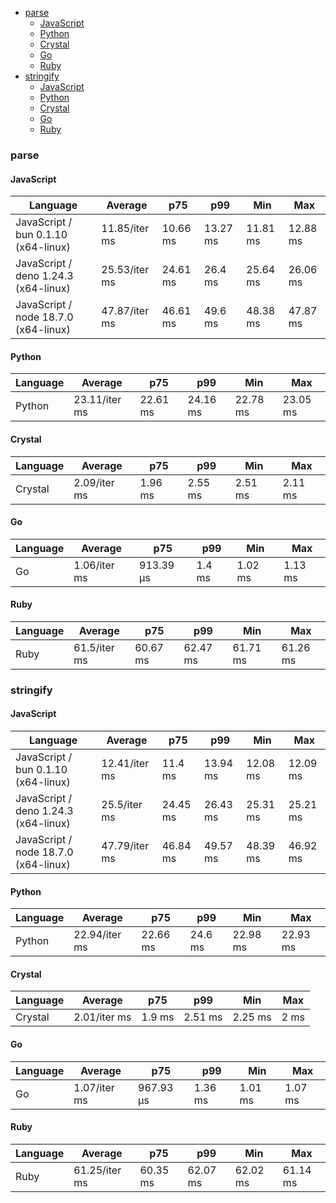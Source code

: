 <script src="https://cdn.jsdelivr.net/npm/apexcharts"></script>
- [parse](#json-parse)
    - [JavaScript](#json-parse-javascript)
    - [Python](#json-parse-python)
    - [Crystal](#json-parse-crystal)
    - [Go](#json-parse-go)
    - [Ruby](#json-parse-ruby)
- [stringify](#json-stringify)
    - [JavaScript](#json-stringify-javascript)
    - [Python](#json-stringify-python)
    - [Crystal](#json-stringify-crystal)
    - [Go](#json-stringify-go)
    - [Ruby](#json-stringify-ruby)

### <a name="json-parse">parse</a>

#### <a name="json-parse-javascript">JavaScript</a>

| Language                             | Average       | p75      | p99      | Min      | Max      |
| ------------------------------------ | ------------- | -------- | -------- | -------- | -------- |
| JavaScript / bun 0.1.10 (x64-linux)  | 11.85/iter ms | 10.66 ms | 13.27 ms | 11.81 ms | 12.88 ms |
| JavaScript / deno 1.24.3 (x64-linux) | 25.53/iter ms | 24.61 ms | 26.4 ms  | 25.64 ms | 26.06 ms |
| JavaScript / node 18.7.0 (x64-linux) | 47.87/iter ms | 46.61 ms | 49.6 ms  | 48.38 ms | 47.87 ms |


<div id="chart-10"></div>
<script>
new ApexCharts(document.querySelector('#chart-10'), {"chart":{"height":320,"type":"bar","toolbar":{"show":true},"animations":{"enabled":true}},"series":[{"name":"json","data":[{"x":"JavaScript / deno 1.24.3 (x64-linux)","y":25530167.310000006},{"x":"JavaScript / bun 0.1.10 (x64-linux)","y":11847971.480000004},{"x":"JavaScript / node 18.7.0 (x64-linux)","y":47870036.16}]}],"stroke":{"width":1,"curve":"straight"},"legend":{"show":false},"xaxis":{"type":"category","labels":{"show":true},"tooltip":{"enabled":false}},"plotOptions":{"bar":{"distributed":true}}}).render()
</script>

#### <a name="json-parse-python">Python</a>

| Language | Average       | p75      | p99      | Min      | Max      |
| -------- | ------------- | -------- | -------- | -------- | -------- |
| Python   | 23.11/iter ms | 22.61 ms | 24.16 ms | 22.78 ms | 23.05 ms |


<div id="chart-11"></div>
<script>
new ApexCharts(document.querySelector('#chart-11'), {"chart":{"height":320,"type":"bar","toolbar":{"show":true},"animations":{"enabled":true}},"series":[{"name":"json","data":[{"x":"Python","y":23112745.320000008}]}],"stroke":{"width":1,"curve":"straight"},"legend":{"show":false},"xaxis":{"type":"category","labels":{"show":true},"tooltip":{"enabled":false}},"plotOptions":{"bar":{"distributed":true}}}).render()
</script>

#### <a name="json-parse-crystal">Crystal</a>

| Language | Average      | p75     | p99     | Min     | Max     |
| -------- | ------------ | ------- | ------- | ------- | ------- |
| Crystal  | 2.09/iter ms | 1.96 ms | 2.55 ms | 2.51 ms | 2.11 ms |


<div id="chart-12"></div>
<script>
new ApexCharts(document.querySelector('#chart-12'), {"chart":{"height":320,"type":"bar","toolbar":{"show":true},"animations":{"enabled":true}},"series":[{"name":"json","data":[{"x":"Crystal","y":2093680.2599999995}]}],"stroke":{"width":1,"curve":"straight"},"legend":{"show":false},"xaxis":{"type":"category","labels":{"show":true},"tooltip":{"enabled":false}},"plotOptions":{"bar":{"distributed":true}}}).render()
</script>

#### <a name="json-parse-go">Go</a>

| Language | Average      | p75       | p99    | Min     | Max     |
| -------- | ------------ | --------- | ------ | ------- | ------- |
| Go       | 1.06/iter ms | 913.39 µs | 1.4 ms | 1.02 ms | 1.13 ms |


<div id="chart-13"></div>
<script>
new ApexCharts(document.querySelector('#chart-13'), {"chart":{"height":320,"type":"bar","toolbar":{"show":true},"animations":{"enabled":true}},"series":[{"name":"json","data":[{"x":"Go","y":1062687.4000000001}]}],"stroke":{"width":1,"curve":"straight"},"legend":{"show":false},"xaxis":{"type":"category","labels":{"show":true},"tooltip":{"enabled":false}},"plotOptions":{"bar":{"distributed":true}}}).render()
</script>

#### <a name="json-parse-ruby">Ruby</a>

| Language | Average      | p75      | p99      | Min      | Max      |
| -------- | ------------ | -------- | -------- | -------- | -------- |
| Ruby     | 61.5/iter ms | 60.67 ms | 62.47 ms | 61.71 ms | 61.26 ms |


<div id="chart-14"></div>
<script>
new ApexCharts(document.querySelector('#chart-14'), {"chart":{"height":320,"type":"bar","toolbar":{"show":true},"animations":{"enabled":true}},"series":[{"name":"json","data":[{"x":"Ruby","y":61498217.95000001}]}],"stroke":{"width":1,"curve":"straight"},"legend":{"show":false},"xaxis":{"type":"category","labels":{"show":true},"tooltip":{"enabled":false}},"plotOptions":{"bar":{"distributed":true}}}).render()
</script>

### <a name="json-stringify">stringify</a>

#### <a name="json-stringify-javascript">JavaScript</a>

| Language                             | Average       | p75      | p99      | Min      | Max      |
| ------------------------------------ | ------------- | -------- | -------- | -------- | -------- |
| JavaScript / bun 0.1.10 (x64-linux)  | 12.41/iter ms | 11.4 ms  | 13.94 ms | 12.08 ms | 12.09 ms |
| JavaScript / deno 1.24.3 (x64-linux) | 25.5/iter ms  | 24.45 ms | 26.43 ms | 25.31 ms | 25.21 ms |
| JavaScript / node 18.7.0 (x64-linux) | 47.79/iter ms | 46.84 ms | 49.57 ms | 48.39 ms | 46.92 ms |


<div id="chart-15"></div>
<script>
new ApexCharts(document.querySelector('#chart-15'), {"chart":{"height":320,"type":"bar","toolbar":{"show":true},"animations":{"enabled":true}},"series":[{"name":"json","data":[{"x":"JavaScript / deno 1.24.3 (x64-linux)","y":25495568.040000003},{"x":"JavaScript / bun 0.1.10 (x64-linux)","y":12405445.850000005},{"x":"JavaScript / node 18.7.0 (x64-linux)","y":47789766.489999995}]}],"stroke":{"width":1,"curve":"straight"},"legend":{"show":false},"xaxis":{"type":"category","labels":{"show":true},"tooltip":{"enabled":false}},"plotOptions":{"bar":{"distributed":true}}}).render()
</script>

#### <a name="json-stringify-python">Python</a>

| Language | Average       | p75      | p99     | Min      | Max      |
| -------- | ------------- | -------- | ------- | -------- | -------- |
| Python   | 22.94/iter ms | 22.66 ms | 24.6 ms | 22.98 ms | 22.93 ms |


<div id="chart-16"></div>
<script>
new ApexCharts(document.querySelector('#chart-16'), {"chart":{"height":320,"type":"bar","toolbar":{"show":true},"animations":{"enabled":true}},"series":[{"name":"json","data":[{"x":"Python","y":22941843.049999993}]}],"stroke":{"width":1,"curve":"straight"},"legend":{"show":false},"xaxis":{"type":"category","labels":{"show":true},"tooltip":{"enabled":false}},"plotOptions":{"bar":{"distributed":true}}}).render()
</script>

#### <a name="json-stringify-crystal">Crystal</a>

| Language | Average      | p75    | p99     | Min     | Max  |
| -------- | ------------ | ------ | ------- | ------- | ---- |
| Crystal  | 2.01/iter ms | 1.9 ms | 2.51 ms | 2.25 ms | 2 ms |


<div id="chart-17"></div>
<script>
new ApexCharts(document.querySelector('#chart-17'), {"chart":{"height":320,"type":"bar","toolbar":{"show":true},"animations":{"enabled":true}},"series":[{"name":"json","data":[{"x":"Crystal","y":2012729.5600000012}]}],"stroke":{"width":1,"curve":"straight"},"legend":{"show":false},"xaxis":{"type":"category","labels":{"show":true},"tooltip":{"enabled":false}},"plotOptions":{"bar":{"distributed":true}}}).render()
</script>

#### <a name="json-stringify-go">Go</a>

| Language | Average      | p75       | p99     | Min     | Max     |
| -------- | ------------ | --------- | ------- | ------- | ------- |
| Go       | 1.07/iter ms | 967.93 µs | 1.36 ms | 1.01 ms | 1.07 ms |


<div id="chart-18"></div>
<script>
new ApexCharts(document.querySelector('#chart-18'), {"chart":{"height":320,"type":"bar","toolbar":{"show":true},"animations":{"enabled":true}},"series":[{"name":"json","data":[{"x":"Go","y":1066753.73}]}],"stroke":{"width":1,"curve":"straight"},"legend":{"show":false},"xaxis":{"type":"category","labels":{"show":true},"tooltip":{"enabled":false}},"plotOptions":{"bar":{"distributed":true}}}).render()
</script>

#### <a name="json-stringify-ruby">Ruby</a>

| Language | Average       | p75      | p99      | Min      | Max      |
| -------- | ------------- | -------- | -------- | -------- | -------- |
| Ruby     | 61.25/iter ms | 60.35 ms | 62.07 ms | 62.02 ms | 61.14 ms |


<div id="chart-19"></div>
<script>
new ApexCharts(document.querySelector('#chart-19'), {"chart":{"height":320,"type":"bar","toolbar":{"show":true},"animations":{"enabled":true}},"series":[{"name":"json","data":[{"x":"Ruby","y":61247941.730000034}]}],"stroke":{"width":1,"curve":"straight"},"legend":{"show":false},"xaxis":{"type":"category","labels":{"show":true},"tooltip":{"enabled":false}},"plotOptions":{"bar":{"distributed":true}}}).render()
</script>

